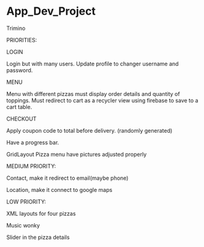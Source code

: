 # App_Dev_Project
Trimino

PRIORITIES: 

LOGIN

Login but with many users. 
Update profile to changer username and password. 

MENU

Menu with different pizzas must display order details and quantity of toppings. 
Must redirect to cart as a recycler view using firebase to save to a cart table. 

CHECKOUT

Apply coupon code to total before delivery. (randomly generated)

Have a progress bar. 

GridLayout Pizza menu have pictures adjusted properly


MEDIUM PRIORITY:

Contact, make it redirect to email(maybe phone)

Location, make it connect to google maps 

LOW PRIORITY:

XML layouts for four pizzas

Music wonky 

Slider in the pizza details
